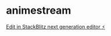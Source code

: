 # animestream

[Edit in StackBlitz next generation editor ⚡️](https://stackblitz.com/~/github.com/Muraboinam/animestream)